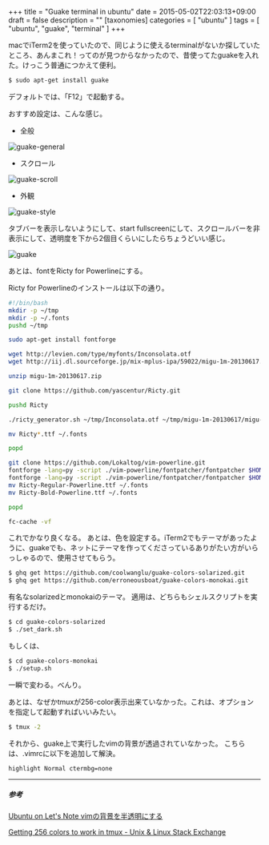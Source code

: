 +++
title = "Guake terminal in ubuntu"
date = 2015-05-02T22:03:13+09:00
draft = false
description = ""
[taxonomies]
categories = [ "ubuntu" ]
tags = [ "ubuntu", "guake", "terminal" ]
+++

macでiTerm2を使っていたので、同じように使えるterminalがないか探していたところ、あんまこれ！ってのが見つからなかったので、昔使ってたguakeを入れた。けっこう普通につかえて便利。

```sh
$ sudo apt-get install guake
```

デフォルトでは、「F12」で起動する。

おすすめ設定は、こんな感じ。

* 全般

![guake-general](/guake-general_min.png)

* スクロール

![guake-scroll](/guake-scroll_min.png)

* 外観

![guake-style](/guake-style_min.png)

タブバーを表示しないようにして、start fullscreenにして、スクロールバーを非表示にして、透明度を下から2個目くらいにしたらちょうどいい感じ。

![guake](/guake-terminal_min.png)

あとは、fontをRicty for Powerlineにする。

Ricty for Powerlineのインストールは以下の通り。

```sh
#!/bin/bash
mkdir -p ~/tmp
mkdir -p ~/.fonts
pushd ~/tmp

sudo apt-get install fontforge

wget http://levien.com/type/myfonts/Inconsolata.otf
wget http://iij.dl.sourceforge.jp/mix-mplus-ipa/59022/migu-1m-20130617.zip

unzip migu-1m-20130617.zip

git clone https://github.com/yascentur/Ricty.git

pushd Ricty

./ricty_generator.sh ~/tmp/Inconsolata.otf ~/tmp/migu-1m-20130617/migu-1m-regular.ttf ~/tmp/migu-1m-20130617/migu-1m-bold.ttf

mv Ricty*.ttf ~/.fonts

popd

git clone https://github.com/Lokaltog/vim-powerline.git
fontforge -lang=py -script ./vim-powerline/fontpatcher/fontpatcher $HOME/.fonts/Ricty-Regular.ttf
fontforge -lang=py -script ./vim-powerline/fontpatcher/fontpatcher $HOME/.fonts/Ricty-Bold.ttf
mv Ricty-Regular-Powerline.ttf ~/.fonts
mv Ricty-Bold-Powerline.ttf ~/.fonts

popd

fc-cache -vf
```

これでかなり良くなる。
あとは、色を設定する。iTerm2でもテーマがあったように、guakeでも、ネットにテーマを作ってくださっているありがたい方がいらっしゃるので、使用させてもらう。

```sh
$ ghq get https://github.com/coolwanglu/guake-colors-solarized.git
$ ghq get https://github.com/erroneousboat/guake-colors-monokai.git
```
有名なsolarizedとmonokaiのテーマ。
適用は、どちらもシェルスクリプトを実行するだけ。

```sh
$ cd guake-colors-solarized
$ ./set_dark.sh
```

もしくは、

```sh
$ cd guake-colors-monokai
$ ./setup.sh
```

一瞬で変わる。べんり。

あとは、なぜかtmuxが256-color表示出来ていなかった。これは、オプションを指定して起動すればいいみたい。

```sh
$ tmux -2
```

それから、guake上で実行したvimの背景が透過されていなかった。
こちらは、.vimrcに以下を追加して解決。

```vim
highlight Normal ctermbg=none
```

- - -

##### 参考
[Ubuntu on Let's Note vimの背景を半透明にする](http://uonl.tumblr.com/post/53433544404)

[Getting 256 colors to work in tmux - Unix & Linux Stack Exchange](http://unix.stackexchange.com/questions/1045/getting-256-colors-to-work-in-tmux)


